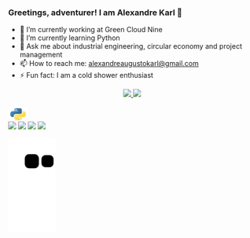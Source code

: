 ### Greetings, adventurer! I am Alexandre Karl 👋

- 🔭 I’m currently working at Green Cloud Nine
- 🌱 I’m currently learning Python
- 💬 Ask me about industrial engineering, circular economy and project management
- 📫 How to reach me: alexandreaugustokarl@gmail.com
- ⚡ Fun fact: I am a cold shower enthusiast
 
 <div align="center">
  <a href="https://github.com/alexandrekarl">
  <img height="180em" src="https://github-readme-stats.vercel.app/api?username=alexandrekarl&show_icons=true&theme=dracula&include_all_commits=true&count_private=true"/>
  <img height="180em" src="https://github-readme-stats.vercel.app/api/top-langs/?username=alexandrekarl&layout=compact&langs_count=7&theme=dracula"/>
</div>
  
  <div style="display: inline_block"><br>
  <img align="center" alt="Xande-Python" height="30" width="40" src="https://raw.githubusercontent.com/devicons/devicon/master/icons/python/python-original.svg">
</div>
  
  <div> 
  <a href="https://www.linkedin.com/in/alexandre-augusto-karl-638103a1/" target="_blank"><img src="https://img.shields.io/badge/-LinkedIn-%230077B5?style=for-the-badge&logo=linkedin&logoColor=white" target="_blank"></a> 
  <a href = "mailto:alexandreaugustokarl@gmail.com"><img src="https://img.shields.io/badge/-Gmail-%23333?style=for-the-badge&logo=gmail&logoColor=white" target="_blank"></a>
  <a href="https://www.instagram.com/alexandreaugustokarl/" target="_blank"><img src="https://img.shields.io/badge/-Instagram-%23E4405F?style=for-the-badge&logo=instagram&logoColor=white" target="_blank"></a>
  <a href="https://www.youtube.com/channel/UCnNxsMi57iEvGgUFNZlw0wA" target="_blank"><img src="https://img.shields.io/badge/YouTube-FF0000?style=for-the-badge&logo=youtube&logoColor=white" target="_blank"></a>
  
  ![Snake animation](https://github.com/rafaballerini/rafaballerini/blob/output/github-contribution-grid-snake.svg)
 
</div>
